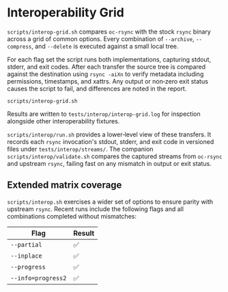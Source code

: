 # Interoperability Grid

`scripts/interop-grid.sh` compares `oc-rsync` with the stock `rsync` binary across a grid of common options. Every combination of `--archive`, `--compress`, and `--delete` is executed against a small local tree.

For each flag set the script runs both implementations, capturing stdout, stderr, and exit codes. After each transfer the source tree is compared against the destination using `rsync -aiXn` to verify metadata including permissions, timestamps, and xattrs. Any output or non‑zero exit status causes the script to fail, and differences are noted in the report.

```
scripts/interop-grid.sh
```

Results are written to `tests/interop/interop-grid.log` for inspection alongside other interoperability fixtures.

`scripts/interop/run.sh` provides a lower‑level view of these transfers.  It
records each `rsync` invocation's stdout, stderr, and exit code in versioned
files under `tests/interop/streams/`.  The companion
`scripts/interop/validate.sh` compares the captured streams from `oc-rsync` and
upstream `rsync`, failing fast on any mismatch in output or exit status.

## Extended matrix coverage

`scripts/interop.sh` exercises a wider set of options to ensure
parity with upstream `rsync`. Recent runs include the following flags and all
combinations completed without mismatches:

| Flag | Result |
| --- | --- |
| `--partial` | ✅ |
| `--inplace` | ✅ |
| `--progress` | ✅ |
| `--info=progress2` | ✅ |

